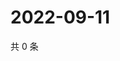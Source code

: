 # 2022-09-11

共 0 条

<!-- BEGIN WEIBO -->
<!-- 最后更新时间 Sun Sep 11 2022 15:05:50 GMT+0800 (China Standard Time) -->

<!-- END WEIBO -->
